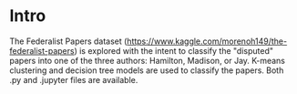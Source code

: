 # Intro
The Federalist Papers dataset (https://www.kaggle.com/morenoh149/the-federalist-papers) is explored with the intent to classify the "disputed" papers into one of the three authors: Hamilton, Madison, or Jay. K-means clustering and decision tree models are used to classify the papers. Both .py and .jupyter files are available.
